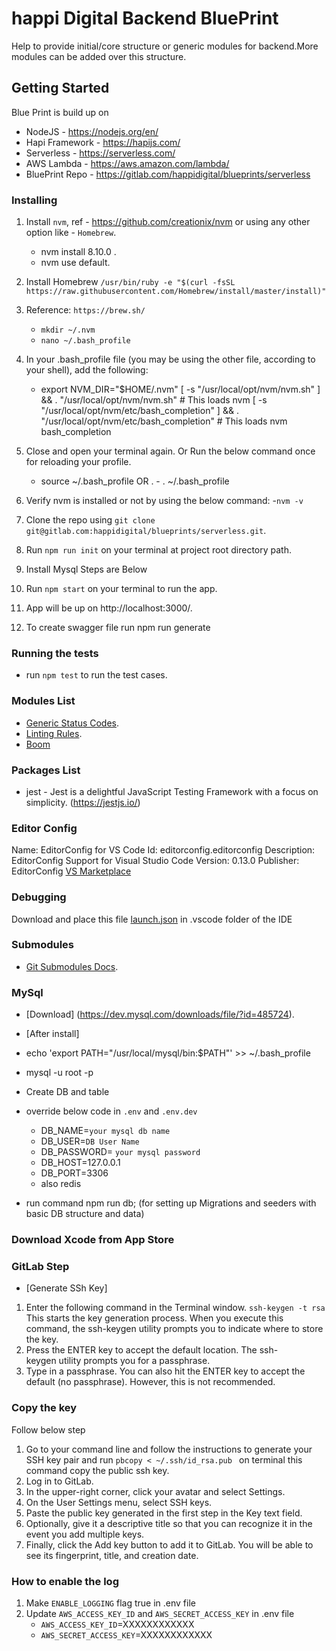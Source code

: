 # happi Digital Backend BluePrint
Help to provide initial/core structure or generic modules for backend.More modules can be added over this structure.

## Getting Started
Blue Print is build up on 
- NodeJS - https://nodejs.org/en/
- Hapi Framework - https://hapijs.com/
- Serverless - https://serverless.com/
- AWS Lambda - https://aws.amazon.com/lambda/
- BluePrint Repo - https://gitlab.com/happidigital/blueprints/serverless

### Installing

1. Install `nvm`, ref - https://github.com/creationix/nvm or using any other option like - `Homebrew`.
    - nvm install 8.10.0 .
    - nvm use default.
2. Install Homebrew `/usr/bin/ruby -e "$(curl -fsSL https://raw.githubusercontent.com/Homebrew/install/master/install)"`
3. Reference: `https://brew.sh/`
     - `mkdir ~/.nvm`
     - `nano ~/.bash_profile`

4. In your .bash_profile file (you may be using the other file, according to your shell), add the following:
   - export NVM_DIR="$HOME/.nvm" [ -s "/usr/local/opt/nvm/nvm.sh" ] && . "/usr/local/opt/nvm/nvm.sh"  # This loads nvm
     [ -s "/usr/local/opt/nvm/etc/bash_completion" ] && . "/usr/local/opt/nvm/etc/bash_completion"  # This loads nvm bash_completion   
5. Close and open your terminal again. Or Run the below command once for reloading your profile.
    - source ~/.bash_profile OR . - . ~/.bash_profile
6. Verify nvm is installed or not by using the below command:
    -`nvm -v`
7. Clone the repo using `git clone git@gitlab.com:happidigital/blueprints/serverless.git`.
8. Run `npm run init` on your terminal at project root directory path.
9. Install Mysql Steps are Below

10. Run `npm start` on your terminal to run the app.
11. App will be up on http://localhost:3000/.
12. To create swagger file run  npm run generate
 

### Running the tests
- run `npm test` to run the test cases.

### Modules List
- [Generic Status Codes](https://gitlab.com/happidigital/wiki/docs/wikis/List-of-HTTP-status-codes).
- [Linting Rules](https://gitlab.com/happidigital/wiki/docs/wikis/Lint-and-pre-commit-Docs-for-(BE)).
- [Boom](https://github.com/hapijs/boom/blob/master/API.md)

### Packages List
- jest - Jest is a delightful JavaScript Testing Framework with a focus on simplicity. (https://jestjs.io/)

### Editor Config
Name: EditorConfig for VS Code
Id: editorconfig.editorconfig
Description: EditorConfig Support for Visual Studio Code
Version: 0.13.0
Publisher: EditorConfig
[VS Marketplace](https://marketplace.visualstudio.com/items?itemName=EditorConfig.EditorConfig)

### Debugging 
Download and place this file [launch.json](https://gitlab.com/happidigital/pmo/serverless-blueprint/issues/22) in .vscode folder of the IDE

### Submodules
- [Git Submodules Docs](https://gitlab.com/happidigital/wiki/docs/wikis/Git-Submodules).

### MySql
- [Download] (https://dev.mysql.com/downloads/file/?id=485724).
- [After install] 
- echo 'export PATH="/usr/local/mysql/bin:$PATH"' >> ~/.bash_profile
- mysql -u root -p
- Create DB and table

- override below code in `.env` and `.env.dev`
   -  DB_NAME=`your mysql db name`
   -  DB_USER=`DB User Name`
   -  DB_PASSWORD= `your mysql password`
   -  DB_HOST=127.0.0.1
   -  DB_PORT=3306
    -  also redis
- run command npm run db; (for setting up Migrations and seeders with basic DB structure and data)

### Download Xcode from App Store

### GitLab Step
- [Generate SSh Key]
1. Enter the following command in the Terminal window. `ssh-keygen -t rsa` This starts the key generation process. When you execute this command, the ssh-keygen utility prompts you to indicate where to store the key.
2. Press the ENTER key to accept the default location. The ssh-keygen utility prompts you for a passphrase.
3. Type in a passphrase. You can also hit the ENTER key to accept the default (no passphrase). However, this is not recommended.

### Copy the key
Follow below step
1. Go to your command line and follow the instructions to generate your SSH key pair and run `pbcopy < ~/.ssh/id_rsa.pub ` on terminal this command copy the public ssh key.
2. Log in to GitLab.
3. In the upper-right corner, click your avatar and select Settings.
4. On the User Settings menu, select SSH keys.
5. Paste the public key generated in the first step in the Key text field.
6. Optionally, give it a descriptive title so that you can recognize it in the event you add multiple keys.
7. Finally, click the Add key button to add it to GitLab. You will be able to see its fingerprint, title, and creation date.

### How to enable the log

1. Make `ENABLE_LOGGING` flag true in .env file
2. Update `AWS_ACCESS_KEY_ID` and `AWS_SECRET_ACCESS_KEY` in .env file
   - `AWS_ACCESS_KEY_ID`=XXXXXXXXXXXX
   - `AWS_SECRET_ACCESS_KEY`=XXXXXXXXXXXX

